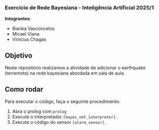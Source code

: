 ### Exercício de Rede Bayesiana - Inteligência Artificial 2025/1

**Integrantes**:
- Bianka Vasconcelos
- Micael Viana
- Vinicius Chagas

## Objetivo
Neste repositório realizamos a atividade de adicionar o earthquake (terremoto) na rede bayesiana abordada em sala de aula.

## Como rodar
Para executar o código, faça o seguinte procedimento:
1. Abra o prolog com `prolog`
2. Execute o interpretador `[bayes_net_interpreter].`
3. Execute o código do sensor `[alarm_sensor].`
